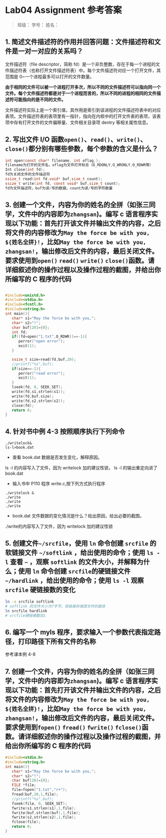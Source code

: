 # Lab04 Assignment 参考答案

> 班级：
> 学号：
> 姓名：

## 1. 简述文件描述符的作用并回答问题：文件描述符和文件是一对一对应的关系吗？

文件描述符（file descriptor，简称 fd）是一个非负整数，存在于每一个进程的文件描述符表（也称打开文件描述符表）中。每个文件描述符对应一个打开文件，其范围是 0~一个进程最多可以打开的文件数量。

**由于相同的文件可以被一个进程打开多次，所以不同的文件描述符可以指向同一个文件。每个文件描述符都是对于一个进程而言的，所以不同的进程的相同的文件描述符可能指向的是不同的文件。**

文件描述符实际上是一个索引值，其作用是索引到该进程的文件描述符表中的对应表项。文件描述符表的表项里有一指针，指向在内核中的打开文件表的表项，该表项中存有打开文件的文件偏移量、文件相关目录项 dentry 等相关属性信息。

## 2. 写出文件 I/O 函数`open()`、`read()`、`write()`、`close()`都分别有哪些参数，每个参数的含义是什么？

```c
int open(const char* filename, int oflag,);
filename为打开的文件名，oflag为文件打开标志（O_RDONLY,O_WRONLY,O_RDWR等）
Int close(int fd);
fd为关闭文件的文件描述符
ssize_t read(int fd,void* buf,size_t count);
ssize_t write(int fd, const void* buf,size_t count);
fd为文件描述符，buf为读/写的数据，count为读/写的字符数量
```

## 3. 创建一个文件，内容为你的姓名的全拼（如张三同学，文件中的内容即为`zhangsan`)。编写 c 语言程序实现以下功能：首先打开该文件并输出文件的内容，之后将文件的内容修改为`May the force be with you, ${姓名全拼}!`，比如`May the force be with you, zhangsan!`，输出修改后文件的内容，最后关闭文件。要求使用到`open()` `read()` `write()` `close()`函数。请详细叙述你的操作过程以及操作过程的截图，并给出你所编写的 C 程序的代码

```c

#include<unistd.h>
#include<stdio.h>
#include<fcntl.h>
#include<string.h>
int main(){
   char* s1="May the force be with you,";
   char* s2="!";
   char buf[20]={0};
   int fd;
   if((fd=open("1.txt",O_RDWR))==-1){
      perror("open error");
      exit(1);
   }

   ssize_t size=read(fd,buf,20);
   //printf("%s",buf);
   if(size==-1){
      perror("read error");
      exit(1);
   }
   lseek(fd, 0, SEEK_SET);
   write(fd,s1,strlen(s1));
   write(fd,buf,size);
   write(fd,s2,strlen(s2));
   close(fd);
   return 0;
}
```

## 4. 针对书中例 4-3 按照顺序执行下列命令

```shell
./writelock&
ls-l>book.dat
```

- 查看 book.dat 数据是否发生变化，解释原因。

ls -l 的内容写⼊了⽂件，因为 writelock 加的建议性锁， ls -l 的输出重定向进了book.dat

- 输入书中 P110 程序 write.c,按下列方式执行程序

```shell
./writelock &
./write
./write
./write
```

- book.dat 文件数据的变化情况是什么？给出原因，给出必要的截图。

./write的内容写⼊了⽂件，因为 writelock 加的建议性锁

## 5. 创建文件`~/srcfile`，使用 `ln` 命令创建 `srcfile` 的软链接文件 `~/softlink` ，给出使用的命令；使用 `ls -l` 查看 `~` ，观察 `softlink` 的文件大小，并解释为什么；使用 `ln` 命令创建 `srcfile`的硬链接文件 `~/hardlink` ，给出使用的命令；使用 `ls -l` 观察 `srcfile` 硬链接数的变化

```sh
ln -s srcfile softlink
# softlink 的文件大小为7字节，软链接存储源文件的路径
ln srcfile hardlink
# srcfile硬链接数加1
```

## 6. 编写一个 myls 程序，要求输入一个参数代表指定路径，打印路径下所有文件的名称

参考课本例 4-8

## 7. 创建一个文件，内容为你的姓名的全拼（如张三同学，文件中的内容即为`zhangsan`)。编写 c 语言程序实现以下功能：首先打开该文件并输出文件的内容，之后将文件的内容修改为`May the force be with you, ${姓名全拼}!`，比如`May the force be with you, zhangsan!`，输出修改后文件的内容，最后关闭文件。**要求使用到`fopen()` `fread()` `fwrite()` `fclose()`函数**。请详细叙述你的操作过程以及操作过程的截图，并给出你所编写的 C 程序的代码

```c
#include<stdio.h>
#include<string.h>
int main(){
   char* s1="May the force be with you,";
   char* s2="!";
   char buf[20]={0};
   FILE *file;
   file=fopen("1.txt","r+");
   fread(buf,20,1,file);
   //printf("%s",buf);
   fseek(file, 0, SEEK_SET);
   fwrite(s1,strlen(s1),1,file);
   fwrite(buf,strlen(buf),1,file);
   fwrite(s2,strlen(s2),1,file);
   fclose(file);
   return 0;
}
```
